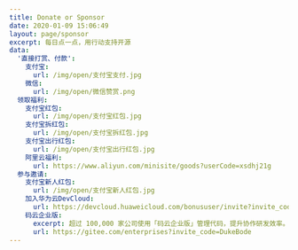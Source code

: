 ```yaml
---
title: Donate or Sponsor
date: 2020-01-09 15:06:49
layout: page/sponsor
excerpt: 每日点一点，用行动支持开源
data:
  '直接打赏、付款':
    支付宝: 
      url: /img/open/支付宝支付.jpg
    微信: 
      url: /img/open/微信赞赏.png
  领取福利:
    支付宝红包:
      url: /img/open/支付宝红包.jpg
    支付宝拆红包:
      url: /img/open/支付宝拆红包.jpg
    支付宝出行红包:
      url: /img/open/支付宝出行红包.jpg
    阿里云福利: 
      url: https://www.aliyun.com/minisite/goods?userCode=xsdhj21g
  参与邀请:
    支付宝新人红包:
      url: /img/open/支付宝新人红包.jpg
    加入华为云DevCloud:
      url: https://devcloud.huaweicloud.com/bonususer/invite?invite_code=4ef4cc7091d24dafa845aa029d7fc088&bonus=200?utm_source=devcloud&utm_medium=recommend
    码云企业版:
      excerpt: 超过 100,000 家公司使用「码云企业版」管理代码，提升协作研发效率。体验不错，分享给你一个优惠通道：
      url: https://gitee.com/enterprises?invite_code=DukeBode
---
```

